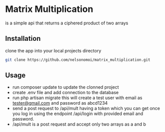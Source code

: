 # Matrix Multiplication 
is a simple api that returns a ciphered product of two arrays

## Installation
clone the app into your local projects directory

```bash
git clone https://github.com/nelsonomoi/matrix_multiplication.git

```

## Usage

*  run composer update to update the clonned project
*  create .env file and add connection to the database
*  run php artisan migrate 
this will create a test user with email as tester@gmail.com and password as abcd1234
*  send a post request to /api/mult having a token which you can get once you log in using the endpoint /api/login with provided email and password.
*  /api/mult is a post request and accept only two arrays as a and b 


